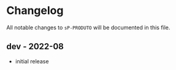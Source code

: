 # Changelog

All notable changes to `sP-PRODUTO` will be documented in this file.

## dev - 2022-08

- initial release
